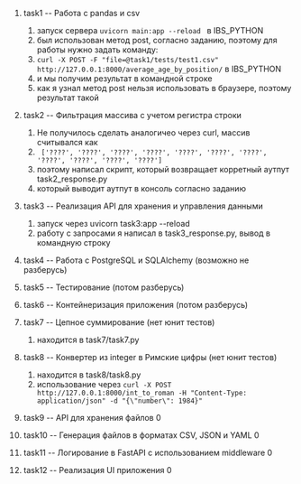 1) task1 -- Работа с pandas и csv 
   1) запуск сервера ```uvicorn main:app --reload ``` в IBS_PYTHON
   2) был использован метод post, согласно заданию, поэтому для работы нужно задать команду:
   3) ```curl -X POST -F "file=@task1/tests/test1.csv" http://127.0.0.1:8000/average_age_by_position/``` в IBS_PYTHON
   4) и мы получим результат в командной строке
   5) как я узнал метод post нельзя использовать в браузере, поэтому результат такой


2) task2 -- Фильтрация массива с учетом регистра строки
   1) Не получилось сделать аналогичео через curl, массив считывался как
   2) ``` ['????', '????', '????', '????', '????', '????', '????', '????', '????', '????', '????']``` 
   3) поэтому написал скрипт, который возвращает корретный аутпут task2_response.py
   4) который выводит аутпут в консоль согласно заданию


3) task3 -- Реализация API для хранения и управления данными
   1) запуск через uvicorn task3:app --reload
   2) работу с запросами я написал в task3_response.py, вывод в командную строку


4) task4 -- Работа с PostgreSQL и SQLAlchemy (возможно не разберусь)
5) task5 -- Тестирование (потом разберусь)
6) task6 -- Контейнеризация приложения (потом разберусь)



7) task7 -- Цепное суммирование (нет юнит тестов)
   1) находится в task7/task7.py



8) task8 -- Конвертер из integer в Римские цифры (нет юнит тестов)
   1)  находится в task8/task8.py
   2)  использование через ```curl -X POST http://127.0.0.1:8000/int_to_roman -H "Content-Type: application/json" -d "{\"number\": 1984}"```



9)  task9 -- API для хранения файлов 0
10) task10 -- Генерация файлов в форматах CSV, JSON и YAML 0
11) task11 -- Логирование в FastAPI с использованием middleware 0
12) task12 -- Реализация UI приложения 0

